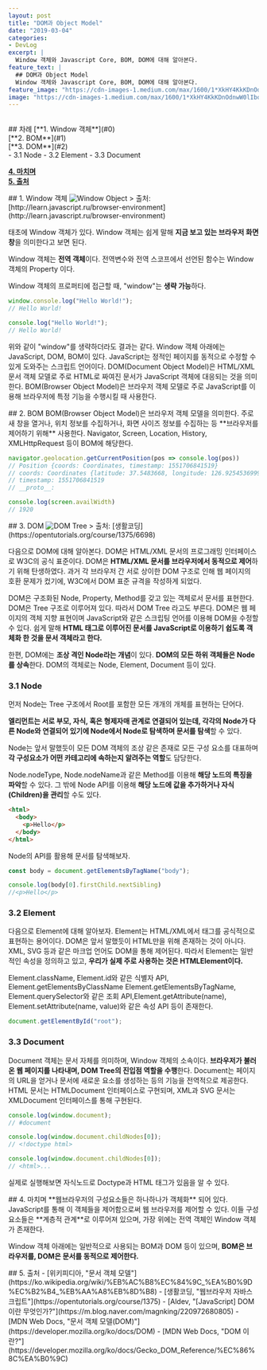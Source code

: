 ```yaml
---
layout: post
title: "DOM과 Object Model"
date: "2019-03-04"
categories:
- DevLog
excerpt: |
  Window 객체와 Javascript Core, BOM, DOM에 대해 알아본다.
feature_text: |
  ## DOM과 Object Model
  Window 객체와 Javascript Core, BOM, DOM에 대해 알아본다.
feature_image: "https://cdn-images-1.medium.com/max/1600/1*XkHY4KkKDnOdnwW0lIbqjg.png"
image: "https://cdn-images-1.medium.com/max/1600/1*XkHY4KkKDnOdnwW0lIbqjg.png"
---
```


<br />
## 차례
[**1. Window 객체**](#0)<br />
[**2. BOM**](#1)<br />
[**3. DOM**](#2)<br />
- 3.1 Node 
- 3.2 Element
- 3.3 Document<br />

[**4. 마치며**](#3)<br />
[**5. 출처**](#4)<br />

<p id="0" />
## 1. Window 객체
<img alt="Window Object" src="http://learn.javascript.ru/article/browser-environment/windowObjects@2x.png" />
> 출처: [http://learn.javascript.ru/browser-environment](http://learn.javascript.ru/browser-environment)

태초에 Window 객체가 있다. Window 객체는 쉽게 말해 **지금 보고 있는 브라우저 화면 창**을 의미한다고 보면 된다.

Window 객체는 **전역 객체**이다. 전역변수와 전역 스코프에서 선언된 함수는 Window 객체의 Property 이다.

Window 객체의 프로퍼티에 접근할 때, "window"는 **생략 가능**하다.

```javascript
window.console.log("Hello World!");
// Hello World!

console.log("Hello World!");
// Hello World!
```
위와 같이 "window"를 생략하더라도 결과는 같다. Window 객체 아래에는 JavaScript, DOM, BOM이 있다. JavaScript는 정적인 페이지를 동적으로 수정할 수 있게 도와주는 스크립트 언어이다. DOM(Document Object Model)은 HTML/XML 문서 객체 모델로 주로 HTML로 짜여진 문서가 JavaScript 객체에 대응되는 것을 의미한다. BOM(Browser Object Model)은 브라우저 객체 모델로 주로 JavaScript를 이용해 브라우저에 특정 기능을 수행시킬 때 사용한다.

<p id="1" />
## 2. BOM
BOM(Browser Object Model)은 브라우저 객체 모델을 의미한다. 주로 새 창을 열거나, 위치 정보를 수집하거나, 화면 사이즈 정보를 수집하는 등 **브라우저를 제어하기 위해** 사용한다. Navigator, Screen, Location, History, XMLHttpRequest 등이 BOM에 해당한다.

```javascript
navigator.geolocation.getCurrentPosition(pos => console.log(pos))
// Position {coords: Coordinates, timestamp: 1551706841519}
// coords: Coordinates {latitude: 37.5483668, longitude: 126.92545369999999, altitude: null, accuracy: 22, altitudeAccuracy: null, …}
// timestamp: 1551706841519
// __proto__: 

console.log(screen.availWidth)
// 1920
```

<p id="2" />
## 3. DOM
<img alt="DOM Tree" src="https://s3.ap-northeast-2.amazonaws.com/opentutorials-user-file/module/904/2242.png" />
> 출처: [생활코딩](https://opentutorials.org/course/1375/6698)

다음으로 DOM에 대해 알아본다. DOM은 HTML/XML 문서의 프로그래밍 인터페이스로 W3C의 공식 표준이다. DOM은 **HTML/XML 문서를 브라우저에서 동적으로 제어**하기 위해 탄생하였다. 과거 각 브라우저 간 서로 상이한 DOM 구조로 인해 웹 페이지의 호환 문제가 컸기에, W3C에서 DOM 표준 규격을 작성하게 되었다.

DOM은 구조화된 Node, Property, Method를 갖고 있는 객체로서 문서를 표현한다. DOM은 Tree 구조로 이루어져 있다. 따라서 DOM Tree 라고도 부른다. DOM은 웹 페이지의 객체 지향 표현이며 JavaScript와 같은 스크립팅 언어를 이용해 DOM을 수정할 수 있다. 쉽게 말해 **HTML 태그로 이루어진 문서를 JavaScript로 이용하기 쉽도록 객체화 한 것을 문서 객체라고 한다.**

한편, DOM에는 **조상 격인 Node라는 개념**이 있다. **DOM의 모든 하위 객체들은 Node를 상속**한다. DOM의 객체로는 Node, Element, Document 등이 있다.

### 3.1 Node
먼저 Node는 Tree 구조에서 Root를 포함한 모든 개개의 개체를 표현하는 단어다.

**엘리먼트는 서로 부모, 자식, 혹은 형제자매 관계로 연결되어 있는데, 각각의 Node가 다른 Node와 연결되어 있기에 Node에서 Node로 탐색하며 문서를 탐색**할 수 있다.

Node는 앞서 말했듯이 모든 DOM 객체의 조상 같은 존재로 모든 구성 요소를 대표하며 **각 구성요소가 어떤 카테고리에 속하는지 알려주는 역할**도 담당한다.

Node.nodeType, Node.nodeName과 같은 Method를 이용해 **해당 노드의 특징을 파악**할 수 있다. 그 밖에 Node API를 이용해 **해당 노드에 값을 추가하거나 자식(Children)을 관리**할 수도 있다.
```html
<html>
  <body>
    <p>Hello</p>
  </body>
</html>
```

Node의 API를 활용해 문서를 탐색해보자.
```javascript
const body = document.getElementsByTagName("body");

console.log(body[0].firstChild.nextSibling)
//<p>Hello</p>
```

### 3.2 Element
다음으로 Element에 대해 알아보자. Element는 HTML/XML에서 태그를 공식적으로 표현하는 용어이다. DOM은 앞서 말했듯이 HTML만을 위해 존재하는 것이 아니다. XML, SVG 등과 같은 마크업 언어도 DOM을 통해 제어된다. 따라서 Element는 일반적인 속성을 정의하고 있고, **우리가 실제 주로 사용하는 것은 HTMLElement이다.**

Element.className, Element.id와 같은 식별자 API, Element.getElementsByClassName
Element.getElementsByTagName, Element.querySelector와 같은 조회 API,Element.getAttribute(name), Element.setAttribute(name, value)와 같은 속성 API 등이 존재한다.

```javascript
document.getElementById("root");
```

### 3.3 Document
Document 객체는 문서 자체를 의미하며, Window 객체의 소속이다. **브라우저가 불러온 웹 페이지를 나타내며, DOM Tree의 진입점 역할을 수행**한다. Document는 페이지의 URL을 얻거나 문서에 새로운 요소를 생성하는 등의 기능을 전역적으로 제공한다. HTML 문서는 HTMLDocument 인터페이스로 구현되며, XML과 SVG 문서는 XMLDocument 인터페이스를 통해 구현된다.

```javascript
console.log(window.document);
// #document

console.log(window.document.childNodes[0]);
// <!doctype html>

console.log(window.document.childNodes[0]);
// <html>...
```
실제로 실행해보면 자식노드로 Doctype과 HTML 태그가 있음을 알 수 있다.

<p id="3" />
## 4. 마치며
**웹브라우저의 구성요소들은 하나하나가 객체화** 되어 있다. JavaScript를 통해 이 객체들을 제어함으로써 웹 브라우저를 제어할 수 있다. 이들 구성요소들은 **계층적 관계**로 이루어져 있으며, 가장 위에는 전역 객체인 Window 객체가 존재한다.

Window 객체 아래에는 일반적으로 사용되는 BOM과 DOM 등이 있으며, **BOM은 브라우저를, DOM은 문서를 동적으로 제어한다.**

<p id="4" />
## 5. 출처
- [위키피디아, "문서 객체 모델"](https://ko.wikipedia.org/wiki/%EB%AC%B8%EC%84%9C_%EA%B0%9D%EC%B2%B4_%EB%AA%A8%EB%8D%B8)
- [생활코딩, "웹브라우저 자바스크립트"](https://opentutorials.org/course/1375)
- [Aldev, "[JavaScript] DOM이란 무엇인가?"](https://m.blog.naver.com/magnking/220972680805)
- [MDN Web Docs, "문서 객체 모델(DOM)"](https://developer.mozilla.org/ko/docs/DOM)
- [MDN Web Docs, "DOM 이란?"](https://developer.mozilla.org/ko/docs/Gecko_DOM_Reference/%EC%86%8C%EA%B0%9C)